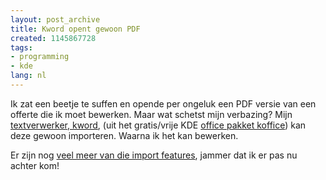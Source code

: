 ```yaml
---
layout: post_archive
title: Kword opent gewoon PDF
created: 1145867728
tags:
- programming
- kde
lang: nl
---
```

Ik zat een beetje te suffen en opende per ongeluk een PDF versie van een offerte die ik moet bewerken. Maar wat schetst mijn verbazing? Mijn [textverwerker, kword](http://www.koffice.org/kword/ "Zeer goede frame based textverwerker, met krachtige layout functies"), (uit het gratis/vrije KDE [office pakket koffice](http://www.kde.nl/koffice/ "Zeer goed open office en microsoft office alternatief")) kan deze gewoon importeren. Waarna ik het kan bewerken.

Er zijn nog [veel meer van die import features](http://www.koffice.org/filters/1.5/), jammer dat ik er pas nu achter kom!
